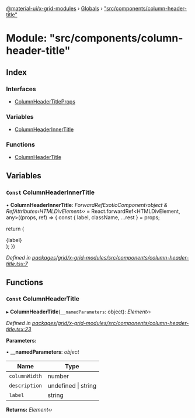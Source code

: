 [@material-ui/x-grid-modules](../README.md) › [Globals](../globals.md) › ["src/components/column-header-title"](_src_components_column_header_title_.md)

# Module: "src/components/column-header-title"

## Index

### Interfaces

- [ColumnHeaderTitleProps](../interfaces/_src_components_column_header_title_.columnheadertitleprops.md)

### Variables

- [ColumnHeaderInnerTitle](_src_components_column_header_title_.md#const-columnheaderinnertitle)

### Functions

- [ColumnHeaderTitle](_src_components_column_header_title_.md#const-columnheadertitle)

## Variables

### `Const` ColumnHeaderInnerTitle

• **ColumnHeaderInnerTitle**: _ForwardRefExoticComponent‹object & RefAttributes‹HTMLDivElement››_ = React.forwardRef<HTMLDivElement, any>((props, ref) => {
const { label, className, ...rest } = props;

return (
<div ref={ref} className={'title ' + className} {...rest} aria-label={label}>
{label}
</div>
);
})

_Defined in [packages/grid/x-grid-modules/src/components/column-header-title.tsx:7](https://github.com/mui-org/material-ui-x/blob/a679779/packages/grid/x-grid-modules/src/components/column-header-title.tsx#L7)_

## Functions

### `Const` ColumnHeaderTitle

▸ **ColumnHeaderTitle**(`__namedParameters`: object): _Element‹›_

_Defined in [packages/grid/x-grid-modules/src/components/column-header-title.tsx:23](https://github.com/mui-org/material-ui-x/blob/a679779/packages/grid/x-grid-modules/src/components/column-header-title.tsx#L23)_

**Parameters:**

▪ **\_\_namedParameters**: _object_

| Name          | Type                    |
| ------------- | ----------------------- |
| `columnWidth` | number                  |
| `description` | undefined &#124; string |
| `label`       | string                  |

**Returns:** _Element‹›_
